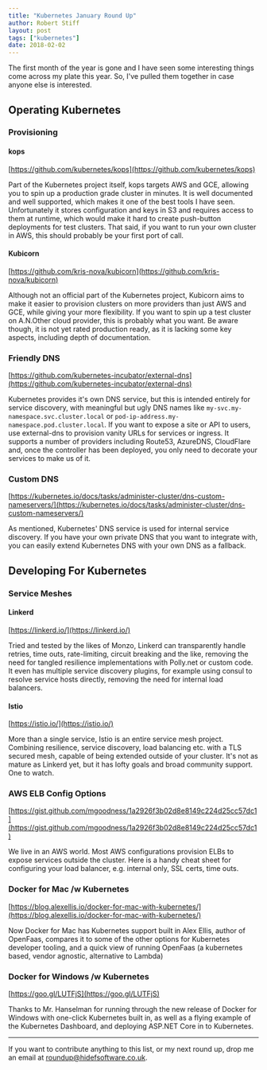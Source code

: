 ```yaml
---
title: "Kubernetes January Round Up"
author: Robert Stiff
layout: post
tags: ["kubernetes"]
date: 2018-02-02
---
```


The first month of the year is gone and I have seen some interesting things come across my plate this year. So, I've pulled them together in case anyone else is interested.

<!--more-->

## Operating Kubernetes

### Provisioning

#### kops
[https://github.com/kubernetes/kops](https://github.com/kubernetes/kops)

Part of the Kubernetes project itself, kops targets AWS and GCE, allowing you to spin up a production grade cluster in minutes. It is well documented and well supported, which makes it one of the best tools I have seen. Unfortunately it stores configuration and keys in S3 and requires access to them at runtime, which would make it hard to create push-button deployments for test clusters. That said, if you want to run your own cluster in AWS, this should probably be your first port of call.

#### Kubicorn
[https://github.com/kris-nova/kubicorn](https://github.com/kris-nova/kubicorn)

Although not an official part of the Kubernetes project, Kubicorn aims to make it easier to provision clusters on more providers than just AWS and GCE, while giving your more flexibility. If you want to spin up a test cluster on A.N.Other cloud provider, this is probably what you want. Be aware though, it is not yet rated production ready, as it is lacking some key aspects, including depth of documentation.

### Friendly DNS
[https://github.com/kubernetes-incubator/external-dns](https://github.com/kubernetes-incubator/external-dns)

Kubernetes provides it's own DNS service, but this is intended entirely for service discovery, with meaningful but ugly DNS names like `my-svc.my-namespace.svc.cluster.local` or `pod-ip-address.my-namespace.pod.cluster.local`. If you want to expose a site or API to users, use external-dns to provision vanity URLs for services or ingress. It supports a number of providers including Route53, AzureDNS, CloudFlare and, once the controller has been deployed, you only need to decorate your services to make us of it.

### Custom DNS
[https://kubernetes.io/docs/tasks/administer-cluster/dns-custom-nameservers/](https://kubernetes.io/docs/tasks/administer-cluster/dns-custom-nameservers/)

As mentioned, Kubernetes' DNS service is used for internal service discovery. If you have your own private DNS that you want to integrate with, you can easily extend Kubernetes DNS with your own DNS as a fallback.

## Developing For Kubernetes

### Service Meshes

#### Linkerd
[https://linkerd.io/](https://linkerd.io/)

Tried and tested by the likes of Monzo, Linkerd can transparently handle retries, time outs, rate-limiting, circuit breaking and the like, removing the need for tangled resilience implementations with Polly.net or custom code. It even has multiple service discovery plugins, for example using consul to resolve service hosts directly, removing the need for internal load balancers.

#### Istio
[https://istio.io/](https://istio.io/)

More than a single service, Istio is an entire service mesh project. Combining resilience, service discovery, load balancing etc. with a TLS secured mesh, capable of being extended outside of your cluster. It's not as mature as Linkerd yet, but it has lofty goals and broad community support. One to watch.

### AWS ELB Config Options
[https://gist.github.com/mgoodness/1a2926f3b02d8e8149c224d25cc57dc1](https://gist.github.com/mgoodness/1a2926f3b02d8e8149c224d25cc57dc1)

We live in an AWS world. Most AWS configurations provision ELBs to expose services outside the cluster. Here is a handy cheat sheet for configuring your load balancer, e.g. internal only, SSL certs, time outs.

### Docker for Mac /w Kubernetes
[https://blog.alexellis.io/docker-for-mac-with-kubernetes/](https://blog.alexellis.io/docker-for-mac-with-kubernetes/)

Now Docker for Mac has Kubernetes support built in Alex Ellis, author of OpenFaas, compares it to some of the other options for Kubernetes developer tooling, and a quick view of running OpenFaas (a kubernetes based, vendor agnostic, alternative to Lambda)

### Docker for Windows /w Kubernetes
[https://goo.gl/LUTFjS](https://goo.gl/LUTFjS)

Thanks to Mr. Hanselman for running through the new release of Docker for Windows with one-click Kubernetes built in, as well as a flying example of the Kubernetes Dashboard, and deploying ASP.NET Core in to Kubernetes. 

---

If you want to contribute anything to this list, or my next round up, drop me an email at [roundup@hidefsoftware.co.uk](mailto:roundup@hidefsoftware.co.uk).